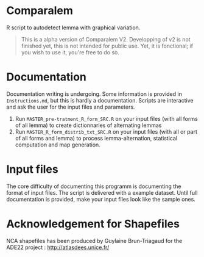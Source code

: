 # Comparalem
R script to autodetect lemma with graphical variation.

> This is a alpha version of Comparalem V2. Developping of v2 is not finished yet, this is not intended for public use. Yet, it is fonctional; if you wish to use it, you're free to do so.

# Documentation
Documentation writing is undergoing. Some information is provided in ```Instructions.md```, but this is hardly a documentation. Scripts are interactive and ask the user for the input files and parameters.

1. Run ```MASTER_pre-tratment_R_form_SRC.R``` on your input files (with all forms of all lemma) to create dictionnaries of alternating lemmas
2. Run ```MASTER_R_form_distrib_txt_SRC.R``` on your input files (with all or part of all forms and lemma) to process lemma-alternation, statistical computation and map generation.

# Input files
The core difficulty of documenting this programm is documenting the format of input files. The script is delivered with a example dataset. Until full documentation is provided, make your input files look like the sample ones.

# Acknowledgement for Shapefiles
NCA shapefiles has been produced by Guylaine Brun-Triagaud for the ADE22 project : <http://atlasdees.unice.fr/>
